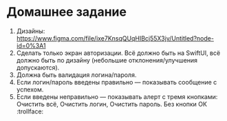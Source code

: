 # Домашнее задание

1. Дизайны: https://www.figma.com/file/ixe7KnsqQUqHIBcj55X3jv/Untitled?node-id=0%3A1
2. Сделать только экран авторизации. Всё должно быть на SwiftUI, всё должно быть по дизайну (небольшие отклонения/улучшения допускаются).
3. Должна быть валидация логина/пароля.
4. Если логин/пароль введены правильно — показывать сообщение с успехом.
5. Если введены неправильно — показывать алерт с тремя кнопками: Очистить всё, Очистить логин, Очистить пароль. Без кнопки ОК :trollface:
